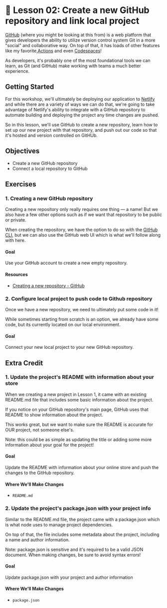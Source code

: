 # 📓 Lesson 02: Create a new GitHub repository and link local project

[GitHub](https://github.com/) (where you might be looking at this from) is a web platform that gives developers the ability to utilize version control system Git in a more "social" and collaborative way. On top of that, it has loads of other features like my favorite,[Actions](https://www.youtube.com/colbz/search?query=github%20actions) and even [Codespaces](https://github.com/features/codespaces)!

As developers, it's probably one of the most foundational tools we can learn, as Git (and GitHub) make working with teams a much better experience.

## Getting Started

For this workshop, we'll ultimately be deploying our application to [Netlify](https://www.netlify.com/) and while there are a variety of ways we can do that, we're going to take advantage of Netlify's ability to integrate with a GitHub repository to automate building and deploying the project any time changes are pushed.

So in this lesson, we'll use GitHub to create a new repository, learn how to set up our new project with that repository, and push out our code so that it's hosted and version controlled on GitHUb.

## Objectives
* Create a new GitHub repository
* Connect a local repository to GitHub


## Exercises

### 1. Creating a new GitHub repository

Creating a new repository only really requires one thing — a name! But we also have a few other options such as if we want that repository to be public or private.

When creating the repository, we have the option to do so with the [GitHub CLI](https://cli.github.com/), but we can also use the GitHub web UI which is what we'll follow along with here.

#### Goal

Use your GitHub account to create a new empty repository.

#### Resources
* [Creating a new repository - GitHub](https://docs.github.com/en/repositories/creating-and-managing-repositories/creating-a-new-repository)

### 2. Configure local project to push code to Github repository

Once we have a new repository, we need to ultimately put some code in it!

While sometimes starting from scratch is an option, we already have some code, but its currently located on our local environment.

#### Goal

Connect your new local project to your new GitHub repository.

## Extra Credit

### 1. Update the project's README with information about your store

When we creating a new project in Lesson 1, it came with an existing README.md file that includes some basic information about the project.

If you notice on your GitHub repository's main page, GitHub uses that README to show information about the project.

This works great, but we want to make sure the README is accurate for OUR project, not someone else's.

Note: this could be as simple as updating the title or adding some more information about your goal for the project!

#### Goal

Update the README with information about your online store and push the changes to the GitHub repository.

#### Where We'll Make Changes
* `README.md`

### 2. Update the project's package.json with your project info

Similar to the README.md file, the project came with a package.json which is what node uses to manage project dependencies.

On top of that, the file includes some metadata about the project, including a name and author information.

Note: package.json is sensitive and it's required to be a valid JSON document. When making changes, be sure to avoid syntax errors!

#### Goal

Update package.json with your project and author information 

#### Where We'll Make Changes
* `package.json`
